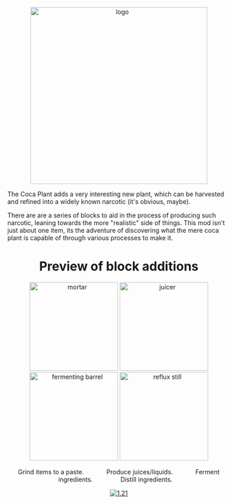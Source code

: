<p align="center">
  <img alt="logo" src="https://i.imgur.com/g1gjvNo.png" width="400"></img>
</p>

<p>The Coca Plant adds a very interesting new plant, which can be harvested and refined into a widely known narcotic (it's obvious, maybe).</p>
<p>There are are a series of blocks to aid in the process of producing such narcotic, leaning towards the more "realistic" side of things.
  This mod isn't just about one item, its the adventure of discovering what the mere coca plant is capable of through various processes to make it.
</p>

<h1 align="center">Preview of block additions</h1>
<p align="center">
  <img alt="mortar" src="https://i.imgur.com/MuLovNe.png" width="200"></img>
  <img alt="juicer" src="https://i.imgur.com/tIuPfwn.png" width="200"></img>
  <img alt="fermenting barrel" src="https://i.imgur.com/YNvDoTG.png" width="200"></img>
  <img alt="reflux still" src="https://i.imgur.com/NzK8CX6.png" width="200"></img>
</p>

<p align="center">Grind items to a paste.&nbsp;&nbsp;&nbsp;&nbsp;&nbsp;&nbsp;&nbsp;&nbsp;&nbsp;&nbsp;&nbsp;&nbsp;
  Produce juices/liquids.&nbsp;&nbsp;&nbsp;&nbsp;&nbsp;&nbsp;&nbsp;&nbsp;&nbsp;&nbsp;&nbsp;&nbsp;
  Ferment ingredients.&nbsp;&nbsp;&nbsp;&nbsp;&nbsp;&nbsp;&nbsp;&nbsp;&nbsp;&nbsp;&nbsp;&nbsp;&nbsp;&nbsp;&nbsp;
  Distill ingredients.&nbsp;&nbsp;&nbsp;&nbsp;
</p>

<p align="center">
  <a href="https://github.com/wtrstylus-331/random_mobs_spawning/tree/1.21build"><img alt="1.21" src="https://img.shields.io/badge/Current Version-1.20.1-red"></a>
</p>

